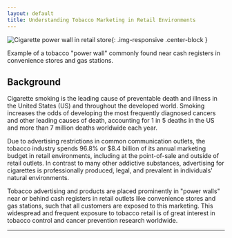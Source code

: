 ```yaml
---
layout: default
title: Understanding Tobacco Marketing in Retail Environments
---
```



![Cigarette power wall in retail store](/geo-remote-website/assets/images/introduction/power-wall.jpg "Tobacco power wall display behind a store counter"){: .img-responsive .center-block }
<p class="image-caption">Example of a tobacco "power wall" commonly found near cash registers in convenience stores and gas stations.</p>

## Background

Cigarette smoking is the leading cause of preventable death and illness in the United States (US) and throughout the developed world. Smoking increases the odds of developing the most frequently diagnosed cancers and other leading causes of death, accounting for 1 in 5 deaths in the US and more than 7 million deaths worldwide each year.

Due to advertising restrictions in common communication outlets, the tobacco industry spends 96.8% or $8.4 billion of its annual marketing budget in retail environments, including at the point-of-sale and outside of retail outlets. In contrast to many other addictive substances, advertising for cigarettes is professionally produced, legal, and prevalent in individuals' natural environments. 

Tobacco advertising and products are placed prominently in "power walls" near or behind cash registers in retail outlets like convenience stores and gas stations, such that all customers are exposed to this marketing. This widespread and frequent exposure to tobacco retail is of great interest in tobacco control and cancer prevention research worldwide.

---
